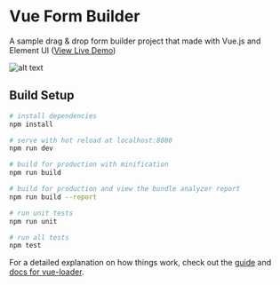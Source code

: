 # Vue Form Builder

A sample drag & drop form builder project that made with Vue.js and Element UI ([View Live Demo](https://vue-formbuilder.netlify.com/))

![alt text](https://d15k2d11r6t6rl.cloudfront.net/public/users/Integrators/0db9f180-d222-4b2b-9371-cf9393bf4764/c69e8df5-3118-4e31-8e2b-c875e264bf55/formbuilder.PNG "Vue Form Builder Screenshot")



## Build Setup

``` bash
# install dependencies
npm install

# serve with hot reload at localhost:8080
npm run dev

# build for production with minification
npm run build

# build for production and view the bundle analyzer report
npm run build --report

# run unit tests
npm run unit

# run all tests
npm test
```

For a detailed explanation on how things work, check out the [guide](http://vuejs-templates.github.io/webpack/) and [docs for vue-loader](http://vuejs.github.io/vue-loader).

